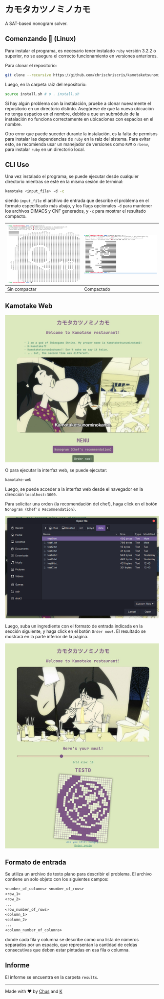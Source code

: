 # カモタカツノミノカモ

A SAT-based nonogram solver.

## Comenzando :rocket: (Linux)

Para instalar el programa, es necesario tener instalado `ruby` versión 3.2.2 o superior, no se asegura el correcto funcionamiento en versiones anteriores.

Para clonar el repositorio:

```bash
git clone --recursive https://github.com/chrischriscris/kamotaketsunominokamo.git
```

Luego, en la carpeta raíz del repositorio:

```bash
source install.sh # o . install.sh
```

Si hay algún problema con la instalación, pruebe a clonar nuevamente el repositorio en un directorio distinto. Asegúrese de que la nueva ubicación no tenga espacios en el nombre, debido a que un submódulo de la instalación no funciona correctamente en ubicaciones con espacios en el nombre.

Otro error que puede suceder durante la instalación, es la falta de permisos para instalar las dependencias de `ruby` en la raíz del sistema. Para evitar esto, se recomienda usar un manejador de versiones como `RVM` o `rbenv`, para instalar `ruby` en un directorio local.

## CLI Uso

Una vez instalado el programa, se puede ejecutar desde cualquier directorio mientras se esté en la misma sesión de terminal:

```bash
kamotake <input_file> -d -c
```

siendo `input_file` el archivo de entrada que describe el problema en el formato especificado más abajo, y los flags opcionales `-d` para mantener los archivos DIMACS y CNF generados, y `-c` para mostrar el resultado compacto.

| ![CLI](./img/cli1.png) | ![CLI](./img/cli2.png) |
| ---------------------- | ---------------------- |
| Sin compactar          | Compactado             |

## Kamotake Web

![Kamotake Web](./img/web1.jpeg)

O para ejecutar la interfaz web, se puede ejecutar:

```bash
kamotake-web
```

Luego, se puede acceder a la interfaz web desde el navegador en la dirección `localhost:3000`.

Para solicitar una orden (la recomendación del chef), haga click en el botón `Nonogram (Chef's Recommendation)`.

![Kamotake Web](./img/web2.png)

Luego, suba un ingrediente con el formato de entrada indicada en la sección siguiente, y haga click en el botón `Order now!`. El resultado se mostrará en la parte inferior de la página.

![Kamotake Web](./img/web3.jpeg)

## Formato de entrada

Se utiliza un archivo de texto plano para describir el problema. El archivo contiene un solo objeto con los siguientes campos:

```txt
<number_of_columns> <number_of_rows>
<row_1>
<row_2>
...
<row_number_of_rows>
<column_1>
<column_2>
...
<column_number_of_columns>
```

donde cada fila y columna se describe como una lista de números separados por un espacio, que representan la cantidad de celdas consecutivas que deben estar pintadas en esa fila o columna.

## Informe

El informe se encuentra en la carpeta `results`.

---

Made with :heart: by [Chus](https://www.github.com/chrischriscris) and [K](https://www.github.com/fungikami)
